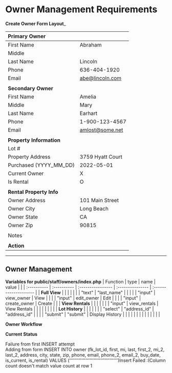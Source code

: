 
# Owner Management Requirements

__Create Owner Form Layout___

| __Primary Owner__         |                  |
| :-------                  | :----------      |
| First Name                | Abraham          |
| Middle                    |                  |
| Last  Name                | Lincoln          |
| Phone                     | 636-404-1920     |
| Email                     | abe@lincoln.com  |
|                           |                  |
| __Secondary Owner__       |                  |
| First Name                | Amelia           |
| Middle                    | Mary             |
| Last Name                 | Earhart          |
| Phone                     | 1-900-123-4567   |
| Email                     | amlost@some.net  |
|                           |                  |
| __Property Information__  |                  |
| Lot #                     |                  |
| Property Address          | 3759 Hyatt Court |
| Purchased (YYYY_MM_DD)    | 2022-05-01       |
| Current Owner             | X                |
| Is Rental                 | O                |
|                           |                  |
| __Rental Property Info__  |                  |
| Owner Address             | 101 Main Street  |
| Owner City                | Long Beach       |
| Owner State               | CA               |
| Owner Zip                 | 90815            |
|                           |                  |
| Notes                     |                  |
|                           |                  |
| __Action__                |                  |

---
## Owner Management

__Variables for public/staff/owners/index.php__
| Function         | type           | name              | value            |                       |
| :----------      |  :----------   | :---------------- | :--------------- | :-------------------- |
| __Full View__    |                |                   |                  |                       |
|                  | "text"         | "last_name"       |                  |                       |
|                  | "input"        | view_owner        | View             |                       |
|                  | "input"        | edit_owner        | Edit             |                       |
|                  | "input"        | create_owner      | Create           |                       |
| __View Rentals__ |                |                   |                  |                       |
|                  | "input"        | view_rentals      | View Rentals     |                       |
|                  |                |                   |                  |                       |
| __Lot History__  |                |                   |                  |                       |
|                  | "select"       | "address_id"      | "address_id"     |                       |
|                  | "submit"       | "submit"          | Display History  |                       |
|                  |                |                   |                  |                       |
|                  |                |                   |                  |                       |


__Owner Workflow__



__Current Status__

Failure from first INSERT attempt   
Adding from form INSERT INTO owner (fk_lot_id, first, mi, last, first_2, mi_2, last_2, address, city, state, zip, phone, email, phone_2, email_2, buy_date, is_current, is_rental) VALUES ('''''''''''''''''''''''''''''''''''')Insert Failed :(Column count doesn't match value count at row 1


